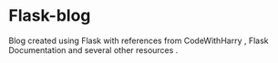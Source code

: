 # Flask-blog
Blog created using Flask with references from CodeWithHarry , Flask Documentation and several other resources .
